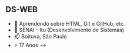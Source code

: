 ## DS-WEB


- 🌱 Aprendendo sobre HTML, Git e GitHub, etc.
- 🤔 SENAI - Itu (Desenvolvimento de Sistemas)
- 📫 Boituva, São Paulo
- ⚡ 17 Anos
-->
